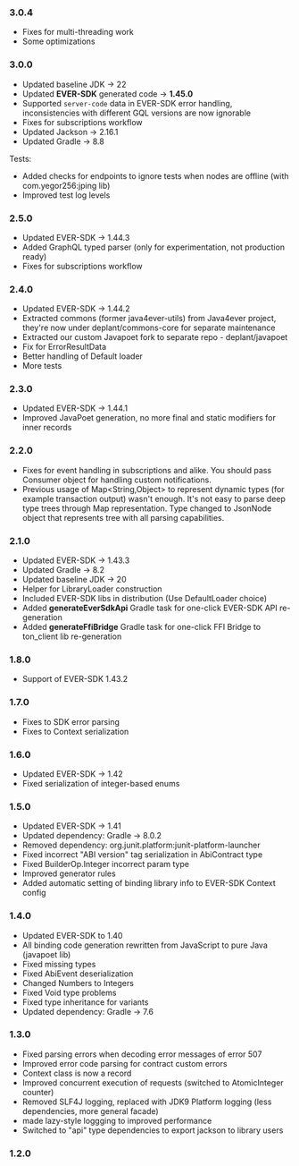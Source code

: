 ### 3.0.4

- Fixes for multi-threading work
- Some optimizations

### 3.0.0

- Updated baseline JDK -> 22
- Updated **EVER-SDK** generated code -> **1.45.0**
- Supported `server-code` data in EVER-SDK error handling, inconsistencies with different GQL versions are now ignorable
- Fixes for subscriptions workflow
- Updated Jackson -> 2.16.1
- Updated Gradle -> 8.8

Tests:

- Added checks for endpoints to ignore tests when nodes are offline (with com.yegor256:jping lib)
- Improved test log levels

### 2.5.0

- Updated EVER-SDK -> 1.44.3
- Added GraphQL typed parser (only for experimentation, not production ready)
- Fixes for subscriptions workflow

### 2.4.0

- Updated EVER-SDK -> 1.44.2
- Extracted commons (former java4ever-utils) from Java4ever project, they're now under deplant/commons-core for separate maintenance
- Extracted our custom Javapoet fork to separate repo - deplant/javapoet
- Fix for ErrorResultData
- Better handling of Default loader
- More tests

### 2.3.0

- Updated EVER-SDK -> 1.44.1
- Improved JavaPoet generation, no more final and static modifiers for inner records

### 2.2.0

- Fixes for event handling in subscriptions and alike. You should pass Consumer object for handling custom notifications.
- Previous usage of Map<String,Object> to represent dynamic types (for example transaction output) wasn't enough. It's not easy to parse deep type trees through Map representation. Type changed to JsonNode object that represents tree with all parsing capabilities. 

### 2.1.0

- Updated EVER-SDK -> 1.43.3
- Updated Gradle -> 8.2
- Updated baseline JDK -> 20
- Helper for LibraryLoader construction
- Included EVER-SDK libs in distribution (Use DefaultLoader choice)
- Added **generateEverSdkApi** Gradle task for one-click EVER-SDK API re-generation
- Added **generateFfiBridge** Gradle task for one-click FFI Bridge to ton_client lib re-generation

### 1.8.0

- Support of EVER-SDK 1.43.2

### 1.7.0

- Fixes to SDK error parsing
- Fixes to Context serialization

### 1.6.0

- Updated EVER-SDK -> 1.42
- Fixed serialization of integer-based enums

### 1.5.0

- Updated EVER-SDK -> 1.41
- Updated dependency: Gradle -> 8.0.2
- Removed dependency: org.junit.platform:junit-platform-launcher
- Fixed incorrect "ABI version" tag serialization in AbiContract type
- Fixed BuilderOp.Integer incorrect param type
- Improved generator rules
- Added automatic setting of binding library info to EVER-SDK Context config

### 1.4.0

- Updated EVER-SDK to 1.40
- All binding code generation rewritten from JavaScript to pure Java (javapoet lib)
- Fixed missing types
- Fixed AbiEvent deserialization
- Changed Numbers to Integers
- Fixed Void type problems
- Fixed type inheritance for variants
- Updated dependency: Gradle -> 7.6

### 1.3.0

- Fixed parsing errors when decoding error messages of error 507
- Improved error code parsing for contract custom errors
- Context class is now a record
- Improved concurrent execution of requests (switched to AtomicInteger counter)
- Removed SLF4J logging, replaced with JDK9 Platform logging (less dependencies, more general facade)
- made lazy-style loggging to improved performance
- Switched to "api" type dependencies to export jackson to library users

### 1.2.0